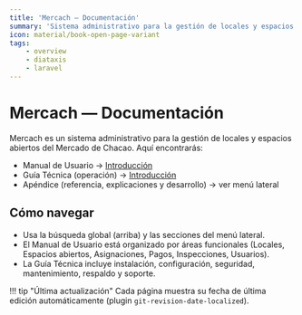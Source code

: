 ```yaml
---
title: 'Mercach — Documentación'
summary: 'Sistema administrativo para la gestión de locales y espacios abiertos del Mercado de Chacao. Manual de Usuario y Guía Técnica.'
icon: material/book-open-page-variant
tags:
    - overview
    - diataxis
    - laravel
---
```


# Mercach — Documentación

Mercach es un sistema administrativo para la gestión de locales y espacios abiertos del Mercado de Chacao. Aquí encontrarás:

- Manual de Usuario → [Introducción](user-manual/index.md)
- Guía Técnica (operación) → [Introducción](operacion/index.md)
- Apéndice (referencia, explicaciones y desarrollo) → ver menú lateral

## Cómo navegar

- Usa la búsqueda global (arriba) y las secciones del menú lateral.
- El Manual de Usuario está organizado por áreas funcionales (Locales, Espacios abiertos, Asignaciones, Pagos, Inspecciones, Usuarios).
- La Guía Técnica incluye instalación, configuración, seguridad, mantenimiento, respaldo y soporte.

!!! tip "Última actualización"
Cada página muestra su fecha de última edición automáticamente (plugin `git-revision-date-localized`).
